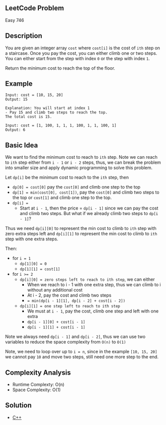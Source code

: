 ## LeetCode Problem
Easy 746

## Description
You are given an integer array `cost` where `cost[i]` is the cost of `ith` step on a staircase. Once you pay the cost, you can either climb one or two steps. You can either start from the step with index `0` or the step with index `1`.

Return the minimum cost to reach the top of the floor.

## Example
```
Input: cost = [10, 15, 20]
Output: 15

Explanation: You will start at index 1
- Pay 15 and climb two steps to reach the top.
The total cost is 15.

Input: cost = [1, 100, 1, 1, 1, 100, 1, 1, 100, 1]
Output: 6
```

## Basic Idea
We want to find the minimum cost to reach to `ith` step. Note we can reach to `ith` step either from `i - 1` or `i - 2` steps, thus, we can break the problem into smaller size and apply dynamic programming to solve this problem.

Let `dp[i]` be the minimum cost to reach to the `ith` step, then
- `dp[0] = cost[0]` pay the `cost[0]` and climb one step to the top
- `dp[1] = min(cost[0], cost[1])`, pay the `cost[0]` and climb two steps to the top or `cost[1]` and climb one step to the top.
- `dp[i] = `
  - Start at `i - 1`, then the price = `dp[i - 1]` since we can pay the cost and climb two steps. But what if we already climb two steps to `dp[i - 1]`?

Thus we need `dp[i][0]` to represent the min cost to climb to `ith` step with zero extra steps left and `dp[i][1]` to represent the min cost to climb to `ith` step with one extra steps.

Then:
  - for `i = 1`
    - `dp[1][0] = 0`
    - `dp[1][1] = cost[1]`
  - for `i >= 2`
    - `dp[i][0] = zero steps left to reach to ith step`, we can either
      - When we reach to i - 1 with one extra step, thus we can climb to i without any additional cost
      - At i - 2, pay the cost and climb two steps
      - `= min(dp[i - 1][1], dp[i - 2] + cost[i - 2])`
    - `dp[i][1] = one step left to reach to ith step`
      - We must at `i - 1`, pay the cost, climb one step and left with one extra
      - `dp[i - 1][0] + cost[i - 1]`
      - `dp[i - 1][1] + cost[i - 1]`

Note we always need `dp[i - 1]` and `dp[i - 2]`, thus we can use two variables to reduce the space complexity from `O(n)` to `O(1)`

Note, we need to loop over up to `i = n`, since in the example `[10, 15, 20]` we cannot pay `10` and move two steps, still need one more step to the end. 

## Complexity Analysis
- Runtime Complexty: O(n)
- Space Complexity: O(1)

## Solution
- [C++](./solution.cpp)